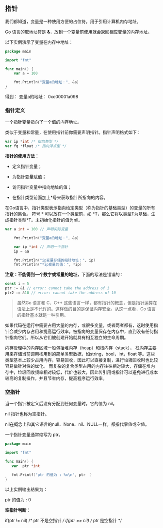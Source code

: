 ## 指针

我们都知道，变量是一种使用方便的占位符，用于引用计算机内存地址。

Go 语言的取地址符是 **&**，放到一个变量前使用就会返回相应变量的内存地址。

以下实例演示了变量在内存中地址：
```go
package main

import "fmt"

func main() {
	var a = 100

	fmt.Println("变量a的地址：", &a)
}
```

得到： 变量a的地址： 0xc00001a098

### 指针定义

一个指针变量指向了一个值的内存地址。

类似于变量和常量，在使用指针前你需要声明指针。指针声明格式如下：

```go
var ip *int /* 指向整型 */
var fq *float /* 指向浮点型 */
```

**指针的使用方法：**

* 定义指针变量；

* 为指针变量赋值；

* 访问指针变量中指向地址的值；

* 在指针类型前面加上\*号来获取指针所指向的内容。

在Go语言中，指针类型表示指向给定类型（称为指针的基础类型）的变量的所有指针的集合。 符号 \* 可以放在一个类型前，如 \*T，那么它将以类型T为基础，生成指针类型\*T。未初始化指针的值为nil。
```go
var a int = 100 // 声明实际变量

	fmt.Println("变量a的地址：", &a)

	var ip *int // 声明一个指针
	ip = &a

	fmt.Println("ip变量存储的指针地址：", ip)
	fmt.Println("*ip变量的值：", *ip)
```

**注意：不能得到一个数字或常量的地址**，下面的写法是错误的：

```go
const i = 5
ptr := &i // error: cannot take the address of i
ptr2 := &10 // error: cannot take the address of 10
```

> 虽然Go 语言和 C、C++ 这些语言一样，都有指针的概念，但是指针运算在语法上是不允许的。这样做的目的是保证内存安全。从这一点看，Go 语言的指针基本就是一种引用。

如果代码在运行中需要占用大量的内存，或很多变量，或者两者都有，这时使用指针会减少内存占用和提高运行效率。被指向的变量保存在内存中，直到没有任何指针指向它们。所以从它们被创建开始就具有相互独立的生命周期。

内存管理中的内存区域一般包括堆内存（heap）和栈内存（stack）， 栈内存主要用来存储当前调用栈用到的简单类型数据，如string，bool，int，float 等。这些类型基本上较少占用内存，容易回收，因此可以直接复制，进行垃圾回收时也比较容易做针对性的优化。 而复杂的复合类型占用的内存往往相对较大，存储在堆内存中，垃圾回收频率相对较低，代价也较大，因此传引用或指针可以避免进行成本较高的复制操作，并且节省内存，提高程序运行效率。

### 空指针

当一个指针被定义后没有分配到任何变量时，它的值为 nil。

nil 指针也称为空指针。

nil在概念上和其它语言的null、None、nil、NULL一样，都指代零值或空值。

一个指针变量通常缩写为 ptr。

```go
package main

import "fmt"

func main() {
   var  ptr *int

   fmt.Printf("ptr 的值为 : %x\n", ptr  )
}
```
以上实例输出结果为：

ptr 的值为 : 0

**空指针判断**：

if(ptr != nil)     /* ptr 不是空指针 */
if(ptr == nil)    /* ptr 是空指针 */
